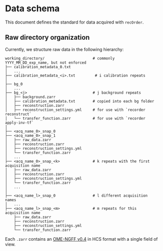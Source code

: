 # Data schema

This document defines the standard for data acquired with `recOrder`.

## Raw directory organization

Currently, we structure raw data in the following hierarchy:

```text
working_directory/                      # commonly YYYY_MM_DD_exp_name, but not enforced
├── calibration_metadata_0.txt        
│   ...
├── calibration_metadata_<i>.txt         # i calibration repeats
│
├── bg_0
│   ...
├── bg_<j>                              # j background repeats
│   ├── background.zarr             
│   ├── calibration_metadata.txt        # copied into each bg folder 
│   ├── reconstruction.zarr
│   ├── reconstruction_settings.yml     # for use with `recorder reconstruct`
│   └── transfer_function.zarr          # for use with `recorder apply-inv-tf`
│
├── <acq_name_0>_snap_0   
├── <acq_name_0>_snap_1 
│   ├── raw_data.zarr
│   ├── reconstruction.zarr
│   ├── reconstruction_settings.yml
│   └── transfer_function.zarr
│   ...
├── <acq_name_0>_snap_<k>               # k repeats with the first acquisition name
│   ├── raw_data.zarr          
│   ├── reconstruction.zarr
│   ├── reconstruction_settings.yml
│   └── transfer_function.zarr
│   ...
│
├── <acq_name_l>_snap_0                 # l different acquisition names
│   ...
├── <acq_name_l>_snap_<m>               # m repeats for this acquisition name
    ├── raw_data.zarr 
    ├── reconstruction.zarr
    ├── reconstruction_settings.yml
    └── transfer_function.zarr
```

Each `.zarr` contains an [OME-NGFF v0.4](https://ngff.openmicroscopy.org/0.4/) in HCS format with a single field of view. 